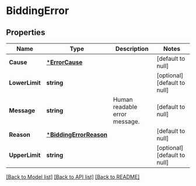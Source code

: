 # BiddingError

## Properties
Name | Type | Description | Notes
------------ | ------------- | ------------- | -------------
**Cause** | [***ErrorCause**](ErrorCause.md) |  | [default to null]
**LowerLimit** | **string** |  | [optional] [default to null]
**Message** | **string** | Human readable error message. | [default to null]
**Reason** | [***BiddingErrorReason**](BiddingErrorReason.md) |  | [default to null]
**UpperLimit** | **string** |  | [optional] [default to null]

[[Back to Model list]](../README.md#documentation-for-models) [[Back to API list]](../README.md#documentation-for-api-endpoints) [[Back to README]](../README.md)

